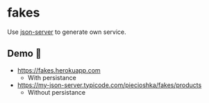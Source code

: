 # fakes

Use [json-server](https://github.com/typicode/json-server) to generate own service.

## Demo 🚀

* <https://fakes.herokuapp.com>
  * With persistance
* <https://my-json-server.typicode.com/piecioshka/fakes/products>
  * Without persistance
